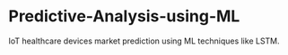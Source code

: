 # Predictive-Analysis-using-ML
IoT healthcare devices market prediction using ML techniques like LSTM. 
